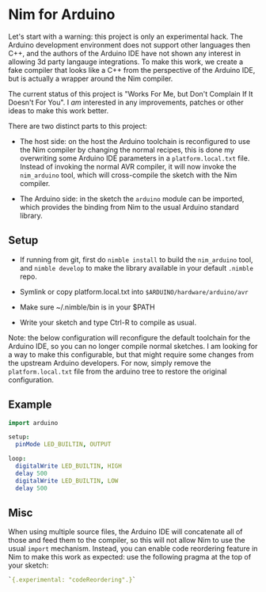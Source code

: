 
# Nim for Arduino

Let's start with a warning: this project is only an experimental hack. The
Arduino development environment does not support other languages then C++, and
the authors of the Arduino IDE have not shown any interest in allowing 3d
party langauge integrations. To make this work, we create a fake compiler that
looks like a C++ from the perspective of the Arduino IDE, but is actually a
wrapper around the Nim compiler.

The current status of this project is "Works For Me, but Don't Complain If It
Doesn't For You". I *am* interested in any improvements, patches or other ideas
to make this work better.

There are two distinct parts to this project:

- The host side: on the host the Arduino toolchain is reconfigured to use the
  Nim compiler by changing the normal recipes, this is done my overwriting some
  Arduino IDE parameters in a `platform.local.txt` file. Instead of invoking
  the normal AVR compiler, it will now invoke the `nim_arduino` tool, which
  will cross-compile the sketch with the Nim compiler.

- The Arduino side: in the sketch the `arduino` module can be imported, which
  provides the binding from Nim to the usual Arduino standard library.


## Setup

- If running from git, first do `nimble install` to build the `nim_arduino`
  tool, and `nimble develop` to make the library available in your default
  `.nimble` repo.

- Symlink or copy platform.local.txt into `$ARDUINO/hardware/arduino/avr`

- Make sure ~/.nimble/bin is in your $PATH

- Write your sketch and type Ctrl-R to compile as usual.

Note: the below configuration will reconfigure the default toolchain for the
Arduino IDE, so you can no longer compile normal sketches. I am looking for a
way to make this configurable, but that might require some changes from the
upstream Arduino developers. For now, simply remove the `platform.local.txt`
file from the arduino tree to restore the original configuration.


## Example

```nim
import arduino

setup:
  pinMode LED_BUILTIN, OUTPUT

loop:
  digitalWrite LED_BUILTIN, HIGH
  delay 500
  digitalWrite LED_BUILTIN, LOW  
  delay 500
```

## Misc

When using multiple source files, the Arduino IDE will concatenate all of those and feed them
to the compiler, so this will not allow Nim to use the usual `import` mechanism. Instead, you
can enable code reordering feature in Nim to make this work as expected: use the following
pragma at the top of your sketch:

```nim
`{.experimental: "codeReordering".}`
```
